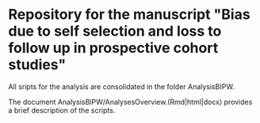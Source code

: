 # Repository for the manuscript "Bias due to self selection and loss to follow up in prospective cohort studies"
  
  
 All sripts for the analysis are consolidated in the folder AnalysisBIPW.
 
 The document AnalysisBIPW/AnalysesOverview.(Rmd|html|docx) provides a brief description of the scripts.